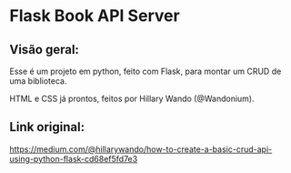 # Flask Book API Server

## Visão geral:

Esse é um projeto em python, feito com Flask, para montar um CRUD de uma biblioteca.

HTML e CSS já prontos, feitos por Hillary Wando (@Wandonium).

## Link original:

https://medium.com/@hillarywando/how-to-create-a-basic-crud-api-using-python-flask-cd68ef5fd7e3